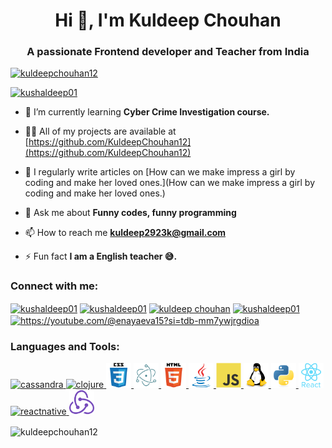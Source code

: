 <h1 align="center">Hi 👋, I'm Kuldeep Chouhan</h1>
<h3 align="center">A passionate Frontend developer and Teacher from India</h3>

<p align="left"> <a href="https://github.com/ryo-ma/github-profile-trophy"><img src="https://github-profile-trophy.vercel.app/?username=kuldeepchouhan12" alt="kuldeepchouhan12" /></a> </p>

<p align="left"> <a href="https://twitter.com/kushaldeep01" target="blank"><img src="https://img.shields.io/twitter/follow/kushaldeep01?logo=twitter&style=for-the-badge" alt="kushaldeep01" /></a> </p>

- 🌱 I’m currently learning **Cyber Crime Investigation course.**

- 👨‍💻 All of my projects are available at [https://github.com/KuldeepChouhan12](https://github.com/KuldeepChouhan12)

- 📝 I regularly write articles on [How can we make impress a girl by coding and make her loved ones.](How can we make impress a girl by coding and make her loved ones.)

- 💬 Ask me about **Funny codes, funny programming**

- 📫 How to reach me **kuldeep2923k@gmail.com**

- ⚡ Fun fact **I am a English teacher 😅.**

<h3 align="left">Connect with me:</h3>
<p align="left">
<a href="https://twitter.com/kushaldeep01" target="blank"><img align="center" src="https://raw.githubusercontent.com/rahuldkjain/github-profile-readme-generator/master/src/images/icons/Social/twitter.svg" alt="kushaldeep01" height="30" width="40" /></a>
<a href="https://linkedin.com/in/kushaldeep01" target="blank"><img align="center" src="https://raw.githubusercontent.com/rahuldkjain/github-profile-readme-generator/master/src/images/icons/Social/linked-in-alt.svg" alt="kushaldeep01" height="30" width="40" /></a>
<a href="https://fb.com/kuldeep chouhan" target="blank"><img align="center" src="https://raw.githubusercontent.com/rahuldkjain/github-profile-readme-generator/master/src/images/icons/Social/facebook.svg" alt="kuldeep chouhan" height="30" width="40" /></a>
<a href="https://instagram.com/kushaldeep01" target="blank"><img align="center" src="https://raw.githubusercontent.com/rahuldkjain/github-profile-readme-generator/master/src/images/icons/Social/instagram.svg" alt="kushaldeep01" height="30" width="40" /></a>
<a href="https://www.youtube.com/c/https://youtube.com/@enayaeva15?si=tdb-mm7ywjrgdioa" target="blank"><img align="center" src="https://raw.githubusercontent.com/rahuldkjain/github-profile-readme-generator/master/src/images/icons/Social/youtube.svg" alt="https://youtube.com/@enayaeva15?si=tdb-mm7ywjrgdioa" height="30" width="40" /></a>
</p>

<h3 align="left">Languages and Tools:</h3>
<p align="left"> <a href="https://cassandra.apache.org/" target="_blank" rel="noreferrer"> <img src="https://www.vectorlogo.zone/logos/apache_cassandra/apache_cassandra-icon.svg" alt="cassandra" width="40" height="40"/> </a> <a href="https://clojure.org/" target="_blank" rel="noreferrer"> <img src="https://upload.wikimedia.org/wikipedia/commons/5/5d/Clojure_logo.svg" alt="clojure" width="40" height="40"/> </a> <a href="https://www.w3schools.com/css/" target="_blank" rel="noreferrer"> <img src="https://raw.githubusercontent.com/devicons/devicon/master/icons/css3/css3-original-wordmark.svg" alt="css3" width="40" height="40"/> </a> <a href="https://www.electronjs.org" target="_blank" rel="noreferrer"> <img src="https://raw.githubusercontent.com/devicons/devicon/master/icons/electron/electron-original.svg" alt="electron" width="40" height="40"/> </a> <a href="https://www.w3.org/html/" target="_blank" rel="noreferrer"> <img src="https://raw.githubusercontent.com/devicons/devicon/master/icons/html5/html5-original-wordmark.svg" alt="html5" width="40" height="40"/> </a> <a href="https://www.java.com" target="_blank" rel="noreferrer"> <img src="https://raw.githubusercontent.com/devicons/devicon/master/icons/java/java-original.svg" alt="java" width="40" height="40"/> </a> <a href="https://developer.mozilla.org/en-US/docs/Web/JavaScript" target="_blank" rel="noreferrer"> <img src="https://raw.githubusercontent.com/devicons/devicon/master/icons/javascript/javascript-original.svg" alt="javascript" width="40" height="40"/> </a> <a href="https://www.linux.org/" target="_blank" rel="noreferrer"> <img src="https://raw.githubusercontent.com/devicons/devicon/master/icons/linux/linux-original.svg" alt="linux" width="40" height="40"/> </a> <a href="https://www.python.org" target="_blank" rel="noreferrer"> <img src="https://raw.githubusercontent.com/devicons/devicon/master/icons/python/python-original.svg" alt="python" width="40" height="40"/> </a> <a href="https://reactjs.org/" target="_blank" rel="noreferrer"> <img src="https://raw.githubusercontent.com/devicons/devicon/master/icons/react/react-original-wordmark.svg" alt="react" width="40" height="40"/> </a> <a href="https://reactnative.dev/" target="_blank" rel="noreferrer"> <img src="https://reactnative.dev/img/header_logo.svg" alt="reactnative" width="40" height="40"/> </a> <a href="https://redux.js.org" target="_blank" rel="noreferrer"> <img src="https://raw.githubusercontent.com/devicons/devicon/master/icons/redux/redux-original.svg" alt="redux" width="40" height="40"/> </a> </p>

<p><img align="center" src="https://github-readme-stats.vercel.app/api/top-langs?username=kuldeepchouhan12&show_icons=true&locale=en&layout=compact" alt="kuldeepchouhan12" /></p>

